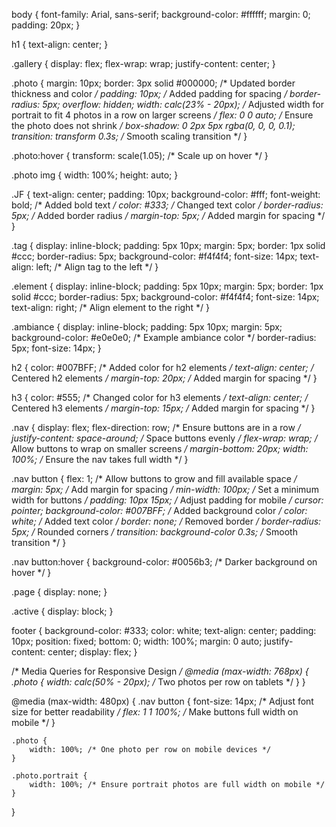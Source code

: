 body {
    font-family: Arial, sans-serif;
    background-color: #ffffff;
    margin: 0;
    padding: 20px;
}

h1 {
    text-align: center;
}

.gallery {
    display: flex;
    flex-wrap: wrap;
    justify-content: center;
}

.photo {
    margin: 10px;
    border: 3px solid #000000; /* Updated border thickness and color */
    padding: 10px; /* Added padding for spacing */
    border-radius: 5px;
    overflow: hidden;
    width: calc(23% - 20px); /* Adjusted width for portrait to fit 4 photos in a row on larger screens */
    flex: 0 0 auto; /* Ensure the photo does not shrink */
    box-shadow: 0 2px 5px rgba(0, 0, 0, 0.1);
    transition: transform 0.3s; /* Smooth scaling transition */
}

.photo:hover {
    transform: scale(1.05); /* Scale up on hover */
}

.photo img {
    width: 100%;
    height: auto;
}

.JF {
    text-align: center;
    padding: 10px;
    background-color: #fff;
    font-weight: bold; /* Added bold text */
    color: #333; /* Changed text color */
    border-radius: 5px; /* Added border radius */
    margin-top: 5px; /* Added margin for spacing */
}

.tag {
    display: inline-block;
    padding: 5px 10px;
    margin: 5px;
    border: 1px solid #ccc;
    border-radius: 5px;
    background-color: #f4f4f4;
    font-size: 14px;
    text-align: left; /* Align tag to the left */
}

.element {
    display: inline-block;
    padding: 5px 10px;
    margin: 5px;
    border: 1px solid #ccc;
    border-radius: 5px;
    background-color: #f4f4f4;
    font-size: 14px;
    text-align: right; /* Align element to the right */
}

.ambiance {
    display: inline-block;
    padding: 5px 10px;
    margin: 5px;
    background-color: #e0e0e0; /* Example ambiance color */
    border-radius: 5px;
    font-size: 14px;
}



h2 {
    color: #007BFF; /* Added color for h2 elements */
    text-align: center; /* Centered h2 elements */
    margin-top: 20px; /* Added margin for spacing */
}

h3 {
    color: #555; /* Changed color for h3 elements */
    text-align: center; /* Centered h3 elements */
    margin-top: 15px; /* Added margin for spacing */
}

.nav {
    display: flex;
    flex-direction: row; /* Ensure buttons are in a row */
    justify-content: space-around; /* Space buttons evenly */
    flex-wrap: wrap; /* Allow buttons to wrap on smaller screens */
    margin-bottom: 20px;
    width: 100%; /* Ensure the nav takes full width */
}

.nav button {
    flex: 1; /* Allow buttons to grow and fill available space */
    margin: 5px; /* Add margin for spacing */
    min-width: 100px; /* Set a minimum width for buttons */
    padding: 10px 15px; /* Adjust padding for mobile */
    cursor: pointer;
    background-color: #007BFF; /* Added background color */
    color: white; /* Added text color */
    border: none; /* Removed border */
    border-radius: 5px; /* Rounded corners */
    transition: background-color 0.3s; /* Smooth transition */
}

.nav button:hover {
    background-color: #0056b3; /* Darker background on hover */
}

.page {
    display: none;
}

.active {
    display: block;
}

footer {
    background-color: #333;
    color: white;
    text-align: center;
    padding: 10px;
    position: fixed;
    bottom: 0;
    width: 100%;
    margin: 0 auto;
    justify-content: center;
    display: flex;
}

/* Media Queries for Responsive Design */
@media (max-width: 768px) {
    .photo {
        width: calc(50% - 20px); /* Two photos per row on tablets */
    }
}

@media (max-width: 480px) {
    .nav button {
        font-size: 14px; /* Adjust font size for better readability */
        flex: 1 1 100%; /* Make buttons full width on mobile */
    }

    .photo {
        width: 100%; /* One photo per row on mobile devices */
    }

    .photo.portrait {
        width: 100%; /* Ensure portrait photos are full width on mobile */
    }
}
